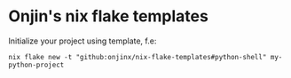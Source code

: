 # Onjin's nix flake templates

Initialize your project using template, f.e:

```shell
nix flake new -t "github:onjinx/nix-flake-templates#python-shell" my-python-project
```
